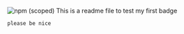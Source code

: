![npm (scoped)](https://img.shields.io/npm/v/%40sunnywayne/piny)
This is a readme file to test my first badge

```
please be nice

```
